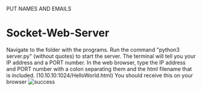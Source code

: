 PUT NAMES AND EMAILS
# Socket-Web-Server
Navigate to the folder with the programs.
Run the command "python3 server.py" (without quotes) to start the server.
The terminal will tell you your IP address and a PORT number.
In the web browser, type the IP address and PORT number with a colon separating them and the html filename that is included.
(10.10.10:1024/HelloWorld.html)
You should receive this on your browser
![success](https://github.com/Arbalest007/Socket-Web-Server/assets/47013008/74ba7d5d-38bb-4934-bed3-02625bcb5d58)
